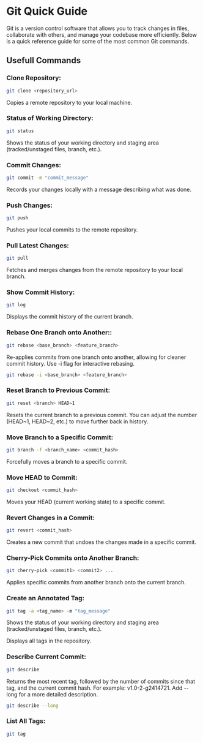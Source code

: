 # Git Quick Guide
Git is a version control software that allows you to track changes in files, collaborate with others, and manage your codebase more efficiently. Below is a quick reference guide for some of the most common Git commands.

## Usefull Commands
### Clone Repository:
```bash
git clone <repository_url>
```
Copies a remote repository to your local machine.

### Status of Working Directory:
```Bash
git status
```
Shows the status of your working directory and staging area (tracked/unstaged files, branch, etc.).
### Commit Changes:
```bash
git commit -m "commit_message"
```
Records your changes locally with a message describing what was done.
### Push Changes:
```bash
git push
```
Pushes your local commits to the remote repository.
### Pull Latest Changes:
```bash
git pull
```
Fetches and merges changes from the remote repository to your local branch.
### Show Commit History:
```Bash
git log
```
Displays the commit history of the current branch.
### Rebase One Branch onto Another::
```Bash
git rebase <base_branch> <feature_branch>
```
Re-applies commits from one branch onto another, allowing for cleaner commit history. Use -i flag for interactive rebasing.
```Bash
git rebase -i <base_branch> <feature_branch>
```
### Reset Branch to Previous Commit:
```Bash
git reset <branch> HEAD~1
```
Resets the current branch to a previous commit. You can adjust the number (HEAD~1, HEAD~2, etc.) to move further back in history.
### Move Branch to a Specific Commit:
```Bash
git branch -f <branch_name> <commit_hash>
```
Forcefully moves a branch to a specific commit.
### Move HEAD to Commit:
```Bash
git checkout <commit_hash>
```
Moves your HEAD (current working state) to a specific commit.

### Revert Changes in a Commit:
```Bash
git revert <commit_hash>
```
Creates a new commit that undoes the changes made in a specific commit.
### Cherry-Pick Commits onto Another Branch:
```Bash
git cherry-pick <commit1> <commit2> ...
```
Applies specific commits from another branch onto the current branch.
### Create an Annotated Tag:
```Bash
git tag -a <tag_name> -m "tag_message"
```
Shows the status of your working directory and staging area (tracked/unstaged files, branch, etc.).

Displays all tags in the repository.
### Describe Current Commit:
```Bash
git describe
```
Returns the most recent tag, followed by the number of commits since that tag, and the current commit hash. For example: v1.0-2-g2414721. Add --long for a more detailed description.
```Bash
git describe --long
```
### List All Tags:
```Bash
git tag
```